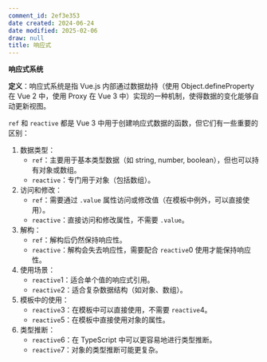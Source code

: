 ```yaml
---
comment_id: 2ef3e353
date created: 2024-06-24
date modified: 2025-02-06
draw: null
title: 响应式
---
```

**响应式系统**

  

**定义**：响应式系统是指 Vue.js 内部通过数据劫持（使用 Object.defineProperty 在 Vue 2 中，使用 Proxy 在 Vue 3 中）实现的一种机制，使得数据的变化能够自动更新视图。

`ref` 和 `reactive` 都是 Vue 3 中用于创建响应式数据的函数，但它们有一些重要的区别：

1. 数据类型：
    - `ref`：主要用于基本类型数据（如 string, number, boolean），但也可以持有对象或数组。
    - `reactive`：专门用于对象（包括数组）。
2. 访问和修改：
    - `ref`：需要通过 `.value` 属性访问或修改值（在模板中例外，可以直接使用）。
    - `reactive`：直接访问和修改属性，不需要 `.value`。
3. 解构：
    - `ref`：解构后仍然保持响应性。
    - `reactive`：解构会失去响应性，需要配合 `reactive`0 使用才能保持响应性。
4. 使用场景：
    - `reactive`1：适合单个值的响应式引用。
    - `reactive`2：适合复杂数据结构（如对象、数组）。
5. 模板中的使用：
    - `reactive`3：在模板中可以直接使用，不需要 `reactive`4。
    - `reactive`5：在模板中直接使用对象的属性。
6. 类型推断：
    - `reactive`6：在 TypeScript 中可以更容易地进行类型推断。
    - `reactive`7：对象的类型推断可能更复杂。
